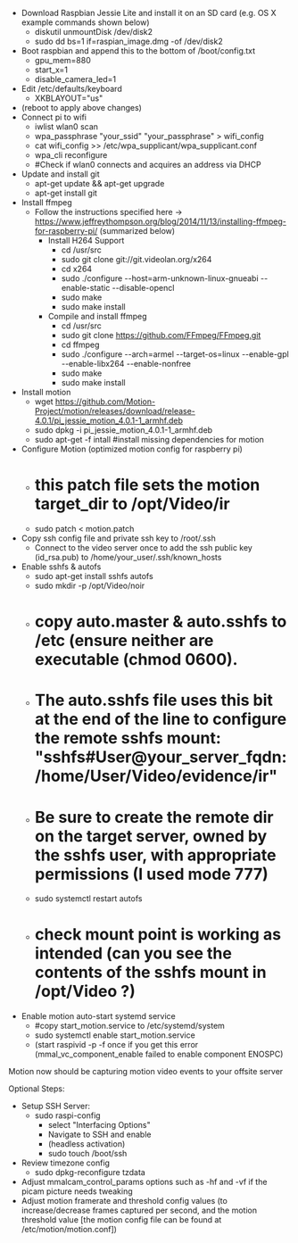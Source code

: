 - Download Raspbian Jessie Lite and install it on an SD card (e.g. OS X example commands shown below)
  - diskutil unmountDisk /dev/disk2
  - sudo dd bs=1 if=raspian_image.dmg -of /dev/disk2
- Boot raspbian and append this to the bottom of /boot/config.txt
  - gpu_mem=880
  - start_x=1
  - disable_camera_led=1
- Edit /etc/defaults/keyboard
  - XKBLAYOUT="us"
- (reboot to apply above changes)
- Connect pi to wifi
  - iwlist wlan0 scan
  - wpa_passphrase "your_ssid" "your_passphrase" > wifi_config
  - cat wifi_config >> /etc/wpa_supplicant/wpa_supplicant.conf
  - wpa_cli reconfigure
  - #Check if wlan0 connects and acquires an address via DHCP
- Update and install git
  - apt-get update && apt-get upgrade
  - apt-get install git
- Install ffmpeg
  - Follow the instructions specified here -> https://www.jeffreythompson.org/blog/2014/11/13/installing-ffmpeg-for-raspberry-pi/ (summarized below)
    - Install H264 Support
      - cd /usr/src
      - sudo git clone git://git.videolan.org/x264
      - cd x264
      - sudo ./configure --host=arm-unknown-linux-gnueabi --enable-static --disable-opencl
      - sudo make
      - sudo make install
    - Compile and install ffmpeg
      - cd /usr/src
      - sudo git clone https://github.com/FFmpeg/FFmpeg.git
      - cd ffmpeg
      - sudo ./configure --arch=armel --target-os=linux --enable-gpl --enable-libx264 --enable-nonfree
      - sudo make
      - sudo make install
- Install motion			
  - wget https://github.com/Motion-Project/motion/releases/download/release-4.0.1/pi_jessie_motion_4.0.1-1_armhf.deb
  - sudo dpkg -i pi_jessie_motion_4.0.1-1_armhf.deb
  - sudo apt-get -f intall #install missing dependencies for motion
- Configure Motion (optimized motion config for raspberry pi)
  - # this patch file sets the motion target_dir to /opt/Video/ir
  - sudo patch < motion.patch
- Copy ssh config file and private ssh key to /root/.ssh
  - Connect to the video server once to add the ssh public key (id_rsa.pub) to /home/your_user/.ssh/known_hosts
- Enable sshfs & autofs
  - sudo apt-get install sshfs autofs
  - sudo mkdir -p /opt/Video/noir
  - # copy auto.master & auto.sshfs to /etc (ensure neither are executable (chmod 0600).
  - # The auto.sshfs file uses this bit at the end of the line to configure the remote sshfs mount: "sshfs\#User@your_server_fqdn\:/home/User/Video/evidence/ir"
  - # Be sure to create the remote dir on the target server, owned by the sshfs user, with appropriate permissions (I used mode 777)
  - sudo systemctl restart autofs 
  - # check mount point is working as intended (can you see the contents of the sshfs mount in /opt/Video ?)
- Enable motion auto-start systemd service
  - #copy start_motion.service to /etc/systemd/system
  - sudo systemctl enable start_motion.service
  - (start raspivid -p -f once if you get this error (mmal_vc_component_enable failed to enable component ENOSPC)
	
Motion now should be capturing motion video events to your offsite server 


Optional Steps:
- Setup SSH Server:
  - sudo raspi-config
    - select "Interfacing Options"
    - Navigate to SSH and enable
    - (headless activation)
    - sudo touch /boot/ssh
- Review timezone config
    - sudo dpkg-reconfigure tzdata
- Adjust mmalcam_control_params options such as -hf and -vf if the picam picture needs tweaking
- Adjust motion framerate and threshold config values (to increase/decrease frames captured per second, and the motion threshold value [the motion config file can be found at /etc/motion/motion.conf])	
